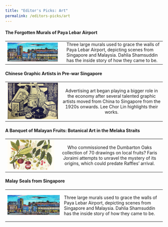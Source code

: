 ```yaml
---
title: "Editor's Picks: Art"
permalink: /editors-picks/art
---
```

#### The Forgotten Murals of Paya Lebar Airport

|                                                              |                                                              |
| :----------------------------------------------------------: | :----------------------------------------------------------: |
|[![Alt text for image on Isomer site](/images/vol-17-issue-2/murals/Mural_Main2.jpg)](https://biblioasia.nlb.gov.sg/vol-17/issue-2/jul-sep-2021/murals) | <td>Three large murals used to grace the walls of Paya Lebar Airport, depicting scenes from Singapore and Malaysia. Dahlia Shamsuddin has the inside story of how they came to be.</td>


#### Chinese Graphic Artists in Pre-war Singapore

|                                                              |                                                              |
| :----------------------------------------------------------: | :----------------------------------------------------------: |
|[![Alt text for image on Isomer site](/images/vol-17-issue-2/chinesegraphic/ChineseGraphic_Main.jpg)](https://biblioasia.nlb.gov.sg/vol-17/issue-2/jul-sep-2021/chinese-artists) | Advertising art began playing a bigger role in the economy after several talented graphic artists moved from China to Singapore from the 1920s onwards. Lee Chor Lin highlights their works.

#### A Banquet of Malayan Fruits: Botanical Art in the Melaka Straits

|                                                              |                                                              |
| :----------------------------------------------------------: | :----------------------------------------------------------: |
| [![Alt text for image on Isomer site](/images/Vol-17-issue-1/malayan-fruits/mangosteens.jpg)](https://biblioasia.nlb.gov.sg/vol-17/issue-1/apr-jun-2021/malayan-fruits) | Who commissioned the Dumbarton Oaks collection of 70 drawings on local fruits? Faris Joraimi attempts to unravel the mystery of its origins, which could predate Raffles’ arrival.

#### Malay Seals from Singapore

|                                                              |                                                              |
| :----------------------------------------------------------: | :----------------------------------------------------------: |
|[![Alt text for image on Isomer site](/images/vol-17-issue-2/murals/Mural_Main2.jpg)](https://biblioasia.nlb.gov.sg/vol-17/issue-2/jul-sep-2021/murals) | <p style= "text-align: left">Three large murals used to grace the walls of Paya Lebar Airport, depicting scenes from Singapore and Malaysia. Dahlia Shamsuddin has the inside story of how they came to be.</p>
